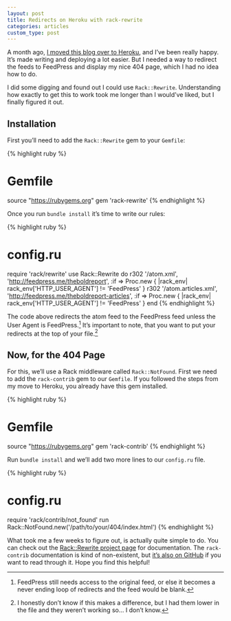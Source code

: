 ```yaml
---
layout: post
title: Redirects on Heroku with rack-rewrite
categories: articles
custom_type: post
---
```


A month ago, [I moved this blog over to Heroku](/hosting-a-jekyll-site-on-heroku), and I’ve been really happy. It’s made writing and deploying a lot easier. But I needed a way to redirect the feeds to FeedPress and display my nice 404 page, which I had no idea how to do.

I did some digging and found out I could use `Rack::Rewrite`. Understanding how exactly to get this to work took me longer than I would’ve liked, but I finally figured it out.

## Installation
First you’ll need to add the `Rack::Rewrite` gem to your `Gemfile`:

{% highlight ruby %}
# Gemfile
source "https://rubygems.org"
gem 'rack-rewrite'
{% endhighlight %}

Once you run `bundle install` it’s time to write our rules:

{% highlight ruby %}
# config.ru
require 'rack/rewrite'
use Rack::Rewrite do
  r302 '/atom.xml', 'http://feedpress.me/theboldreport', :if => Proc.new { |rack_env|
    rack_env['HTTP_USER_AGENT'] != 'FeedPress'
  }
  r302 '/atom.articles.xml', 'http://feedpress.me/theboldreport-articles', :if => Proc.new { |rack_env|
    rack_env['HTTP_USER_AGENT'] != 'FeedPress'
  }
end
{% endhighlight %}

The code above redirects the atom feed to the FeedPress feed unless the User Agent is FeedPress.[^1] It’s important to note, that you want to put your redirects at the top of your file.[^2]

## Now, for the 404 Page
For this, we’ll use a Rack middleware called `Rack::NotFound`. First we need to add the `rack-contrib` gem to our `Gemfile`. If you followed the steps from my move to Heroku, you already have this gem installed.

{% highlight ruby %}
# Gemfile
source "https://rubygems.org"
gem 'rack-contrib'
{% endhighlight %}

Run `bundle install` and we’ll add two more lines to our `config.ru` file.

{% highlight ruby %}
# config.ru
require 'rack/contrib/not_found'
run Rack::NotFound.new('/path/to/your/404/index.html')
{% endhighlight %}

What took me a few weeks to figure out, is actually quite simple to do. You can check out the [Rack::Rewrite project page](https://github.com/jtrupiano/rack-rewrite) for documentation. The `rack-contrib` documentation is kind of non-existent, but [it’s also on GitHub](https://github.com/rack/rack-contrib) if you want to read through it. Hope you find this helpful!

[^1]:	FeedPress still needs access to the original feed, or else it becomes a never ending loop of redirects and the feed would be blank.

[^2]:	I honestly don’t know if this makes a difference, but I had them lower in the file and they weren’t working so… I don’t know.
